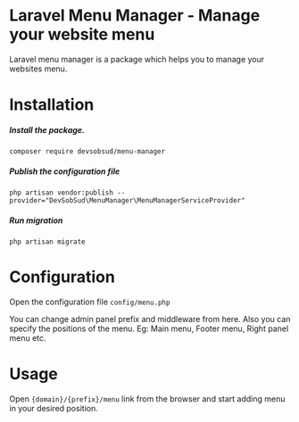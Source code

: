 # Laravel Menu Manager - Manage your website menu
Laravel menu manager is a package which helps you to manage your websites menu.

# Installation
##### Install the package.
`composer require devsobsud/menu-manager`

##### Publish the configuration file
`php artisan vendor:publish --provider="DevSobSud\MenuManager\MenuManagerServiceProvider"`

##### Run migration
`php artisan migrate`

# Configuration
Open the configuration file `config/menu.php`

You can change admin panel prefix and middleware from here. 
Also you can specify the positions of the menu. Eg: Main menu, Footer menu, Right panel menu etc.

# Usage
Open `{domain}/{prefix}/menu` link from the browser and start adding menu in your desired position.
